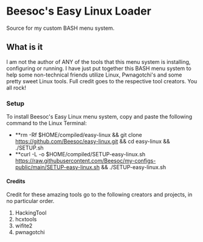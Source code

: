 # Beesoc's Easy Linux Loader
Source for my custom BASH menu system.  

## What is it
I am not the author of ANY of the tools that this menu system is installing, configuring or running. I have just put together this BASH menu system to help some non-technical friends utilize Linux, Pwnagotchi's and some pretty sweet Linux tools.  Full credit goes to the respective tool creators.  You all rock!

### Setup
To install Beesoc's Easy Linux menu system, copy and paste the following command to the Linux Terminal: 
* **rm -Rf $HOME/compiled/easy-linux && git clone https://github.com/Beesoc/easy-linux.git && cd easy-linux && ./SETUP.sh 
* **curl -L -o $HOME/compiled/SETUP-easy-linux.sh https://raw.githubusercontent.com/Beesoc/my-configs-public/main/SETUP-easy-linux.sh && ./SETUP-easy-linux.sh

#### Credits
Credit for these amazing tools go to the following creators and projects, in no particular order.
1. HackingTool
2. hcxtools
3. wifite2
4. pwnagotchi

